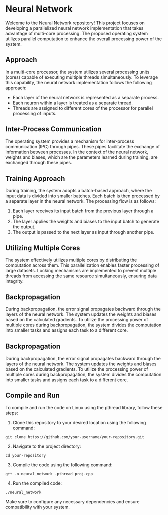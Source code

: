 <h1>Neural Network</h1>

<p>Welcome to the Neural Network repository! This project focuses on developing a parallelized neural network implementation that takes advantage of multi-core processing. The proposed operating system utilizes parallel computation to enhance the overall processing power of the system.</p>

<h2>Approach</h2>

<p>In a multi-core processor, the system utilizes several processing units (cores) capable of executing multiple threads simultaneously. To leverage this capability, the neural network implementation follows the following approach:</p>

<ul>
  <li>Each layer of the neural network is represented as a separate process.</li>
  <li>Each neuron within a layer is treated as a separate thread.</li>
  <li>Threads are assigned to different cores of the processor for parallel processing of inputs.</li>
</ul>

<h2>Inter-Process Communication</h2>

<p>The operating system provides a mechanism for inter-process communication (IPC) through pipes. These pipes facilitate the exchange of information between processes. In the context of the neural network, weights and biases, which are the parameters learned during training, are exchanged through these pipes.</p>

<h2>Training Approach</h2>

<p>During training, the system adopts a batch-based approach, where the input data is divided into smaller batches. Each batch is then processed by a separate layer in the neural network. The processing flow is as follows:</p>

<ol>
  <li>Each layer receives its input batch from the previous layer through a pipe.</li>
  <li>The layer applies the weights and biases to the input batch to generate the output.</li>
  <li>The output is passed to the next layer as input through another pipe.</li>
</ol>

<h2>Utilizing Multiple Cores</h2>

<p>The system effectively utilizes multiple cores by distributing the computation across them. This parallelization enables faster processing of large datasets. Locking mechanisms are implemented to prevent multiple threads from accessing the same resource simultaneously, ensuring data integrity.</p>

<h2>Backpropagation</h2>

<p>During backpropagation, the error signal propagates backward through the layers of the neural network. The system updates the weights and biases based on the calculated gradients. To utilize the processing power of multiple cores during backpropagation, the system divides the computation into smaller tasks and assigns each task to a different core.</p>

<h2>Backpropagation</h2>

<p>During backpropagation, the error signal propagates backward through the layers of the neural network. The system updates the weights and biases based on the calculated gradients. To utilize the processing power of multiple cores during backpropagation, the system divides the computation into smaller tasks and assigns each task to a different core.</p>

<h2>Compile and Run</h2>

<p>To compile and run the code on Linux using the pthread library, follow these steps:</p>

<ol>
  <li>Clone this repository to your desired location using the following command:</li>
</ol>

<pre><code>git clone https://github.com/your-username/your-repository.git</code></pre>

<ol start="2">
  <li>Navigate to the project directory:</li>
</ol>

<pre><code>cd your-repository</code></pre>

<ol start="3">
  <li>Compile the code using the following command:</li>
</ol>

<pre><code>g++ -o neural_network -pthread proj.cpp</code></pre>

<ol start="4">
  <li>Run the compiled code:</li>
</ol>

<pre><code>./neural_network</code></pre>

<p>Make sure to configure any necessary dependencies and ensure compatibility with your system.</p>


